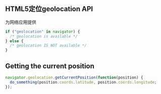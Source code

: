 ## HTML5定位geolocation API
为网络应用提供

```js
if ("geolocation" in navigator) {
  /* geolocation is available */
} else {
  /* geolocation IS NOT available */
}
```

## Getting the current position
```js
navigator.geolocation.getCurrentPosition(function(position) {
  do_something(position.coords.latitude, position.coords.longitude;
});
```
